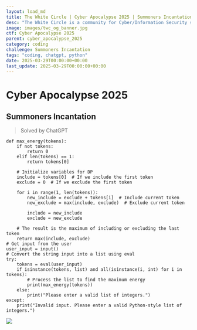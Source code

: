```yaml
---
layout: load_md
title: The White Circle | Cyber Apocalypse 2025 | Summoners Incantation Writeup
desc: "The White Circle is a community for Cyber/Information Security students, enthusiasts and professionals. You can discuss anything related to Security, share your knowledge with others, get help when you need it and proceed further in your journey with amazing people from all over the world."
image: images/twc_og_banner.jpg
ctf: Cyber Apocalypse 2025
parent: cyber_apocalypse_2025
category: coding
challenge: Summoners Incantation
tags: "coding, chatgpt, python"
date: 2025-03-29T00:00:00+00:00
last_update: 2025-03-29T00:00:00+00:00
---
```


<h1 class="heading card-title white-text">Cyber Apocalypse 2025</h1>


## Summoners Incantation
> Solved by ChatGPT


    def max_energy(tokens):
        if not tokens:
            return 0
        elif len(tokens) == 1:
            return tokens[0]
        
        # Initialize variables for DP
        include = tokens[0]  # If we include the first token
        exclude = 0  # If we exclude the first token
        
        for i in range(1, len(tokens)):
            new_include = exclude + tokens[i]  # Include current token
            new_exclude = max(include, exclude)  # Exclude current token
            
            include = new_include
            exclude = new_exclude
        
        # The result is the maximum of including or excluding the last token
        return max(include, exclude)
    # Get input from the user
    user_input = input()
    # Convert the string input into a list using eval
    try:
        tokens = eval(user_input)
        if isinstance(tokens, list) and all(isinstance(i, int) for i in tokens):
            # Process the list to find the maximum energy
            print(max_energy(tokens))
        else:
            print("Please enter a valid list of integers.")
    except:
        print("Invalid input. Please enter a valid Python-style list of integers.")


![](https://i.imgur.com/5fmRYuB.png)


